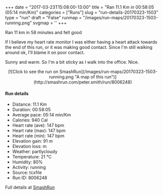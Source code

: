 +++
date = "2017-03-23T15:08:00-13:00"
title = "Ran 11.1 Km in 00:58:05 (05:14 min/Km)"
categories = ["Runs"]
slug = "run-details-20170323-1503"
type = "run"
draft = "False"
runmap = "/images/run-maps/20170323-1503-running.png"
svgmap = '<polyline points="0 56, 0 58, 1 60, 5 56, 11 50, 18 48, 24 50, 27 47, 27 45, 30 44, 43 46, 46 47, 54 53, 55 54, 59 56, 63 56, 67 56, 69 56, 79 53, 80 52, 82 51, 89 52, 92 54, 96 52, 100 48, 97 44, 97 40, 97 44, 100 48, 97 52, 92 54, 89 53, 83 51, 79 53, 69 56, 62 57, 58 56, 54 54, 46 47, 44 46, 41 45, 33 45, 27 45, 26 47, 23 49, 17 47, 9 51, 8 50, 7 51">'
+++

Ran 11 km in 58 minutes and felt good 

If I believe my heart rate monitor I was either having a heart attack towards the end of this run, or it was making good contact. Since I'm still walking around ok, I'll blame it on poor contact. 

Sunny and warm. So I'm a bit sticky as I walk into the office. Nice. 

<!--more-->

<center>
[![Click to see the run on SmashRun](/images/run-maps/20170323-1503-running.png "A map of this run")](http://smashrun.com/peter.smith/run/8006248)
</center>

#### Run details

* Distance: 11.1 Km
* Duration: 00:58:05
* Average pace: 05:14 min/Km
* Calories: 940 Cal
* Heart rate (ave): 147 bpm
* Heart rate (max): 147 bpm
* Heart rate (min): 147 bpm
* Elevation gain: 91 m
* Elevation loss:  m
* Weather: partlycloudy
* Temperature: 21 &deg;C
* Humidity: 80%
* Activity: running
* Source: tcxfile
* Run ID: 8006248

Full details at [SmashRun](http://smashrun.com/peter.smith/run/8006248)